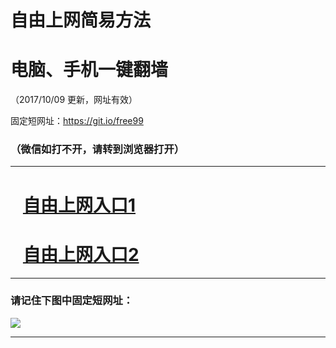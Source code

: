 ﻿# 自由上网简易方法

# 电脑、手机一键翻墙

（2017/10/09 更新，网址有效）

固定短网址：https://git.io/free99

### （微信如打不开，请转到浏览器打开）


***





# &nbsp;&nbsp; <a href="http://ft2498229566.fwq-tz-1001.info/fwqtz01.html?t=100900132253 " target="_blank">自由上网入口1</a>
# &nbsp;&nbsp; <a href="http://ft288781256.fwq-tz-1002.info/fwqtz02.html?t=100900111651 " target="_blank">自由上网入口2</a>
***

### 请记住下图中固定短网址：

<img src="https://s3-us-west-2.amazonaws.com/fwq-1001/yjfq-20170905okok.png" /> 


***

